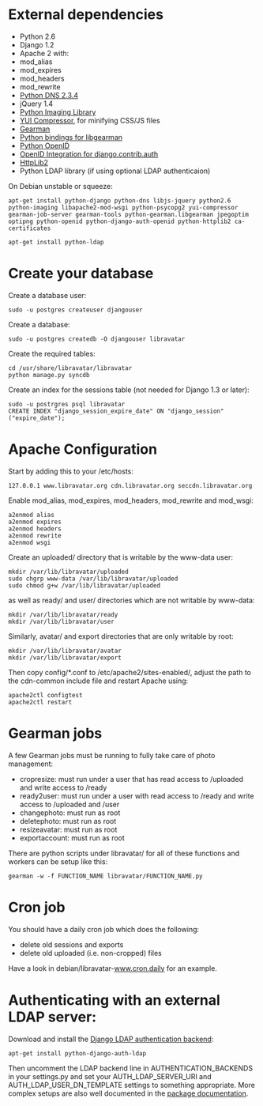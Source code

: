 # External dependencies

* Python 2.6
* Django 1.2
* Apache 2 with:
 * mod\_alias
 * mod\_expires
 * mod\_headers
 * mod\_rewrite
* [Python DNS 2.3.4](http://pydns.sourceforge.net/)
* jQuery 1.4
* [Python Imaging Library](http://www.pythonware.com/library/)
* [YUI Compressor](http://developer.yahoo.com/yui/compressor/), for minifying CSS/JS files
* [Gearman](http://www.gearman.org)
* [Python bindings for libgearman](http://www.launchpad.net/gearman-interface)
* [Python OpenID](https://github.com/openid/python-openid)
* [OpenID Integration for django.contrib.auth](https://launchpad.net/django-openid-auth)
* [HttpLib2](https://code.google.com/p/httplib2/)
* Python LDAP library (if using optional LDAP authenticaion)

On Debian unstable or squeeze:

    apt-get install python-django python-dns libjs-jquery python2.6 python-imaging libapache2-mod-wsgi python-psycopg2 yui-compressor gearman-job-server gearman-tools python-gearman.libgearman jpegoptim optipng python-openid python-django-auth-openid python-httplib2 ca-certificates
  
    apt-get install python-ldap


# Create your database

Create a database user:

    sudo -u postgres createuser djangouser

Create a database:

    sudo -u postgres createdb -O djangouser libravatar

Create the required tables:

    cd /usr/share/libravatar/libravatar
    python manage.py syncdb

Create an index for the sessions table (not needed for Django 1.3 or later):

    sudo -u postrgres psql libravatar
    CREATE INDEX "django_session_expire_date" ON "django_session" ("expire_date");


# Apache Configuration

Start by adding this to your /etc/hosts:

    127.0.0.1 www.libravatar.org cdn.libravatar.org seccdn.libravatar.org

Enable mod_alias, mod\_expires, mod\_headers, mod\_rewrite and mod\_wsgi:

    a2enmod alias
    a2enmod expires
    a2enmod headers
    a2enmod rewrite
    a2enmod wsgi

Create an uploaded/ directory that is writable by the www-data user:

    mkdir /var/lib/libravatar/uploaded
    sudo chgrp www-data /var/lib/libravatar/uploaded
    sudo chmod g+w /var/lib/libravatar/uploaded

as well as ready/ and user/ directories which are not writable by www-data:

    mkdir /var/lib/libravatar/ready
    mkdir /var/lib/libravatar/user

Similarly, avatar/ and export directories that are only writable by root:

    mkdir /var/lib/libravatar/avatar
    mkdir /var/lib/libravatar/export

Then copy config/*.conf to /etc/apache2/sites-enabled/, adjust the
path to the cdn-common include file and restart Apache using:

    apache2ctl configtest
    apache2ctl restart


# Gearman jobs

A few Gearman jobs must be running to fully take care of photo management:

* cropresize: must run under a user that has read access to /uploaded and
              write access to /ready
* ready2user: must run under a user with read access to /ready and write
              access to /uploaded and /user
* changephoto: must run as root
* deletephoto: must run as root
* resizeavatar: must run as root
* exportaccount: must run as root

There are python scripts under libravatar/ for all of these functions and
workers can be setup like this:

    gearman -w -f FUNCTION_NAME libravatar/FUNCTION_NAME.py


# Cron job

You should have a daily cron job which does the following:

* delete old sessions and exports
* delete old uploaded (i.e. non-cropped) files

Have a look in debian/libravatar-www.cron.daily for an example.


# Authenticating with an external LDAP server:

Download and install the [Django LDAP authentication backend](http://packages.python.org/django-auth-ldap/):

    apt-get install python-django-auth-ldap

Then uncomment the LDAP backend line in AUTHENTICATION\_BACKENDS in your
settings.py and set your AUTH\_LDAP\_SERVER\_URI and AUTH\_LDAP\_USER\_DN\_TEMPLATE
settings to something appropriate. More complex setups are also well documented
in the [package documentation](http://packages.python.org/django-auth-ldap/).
